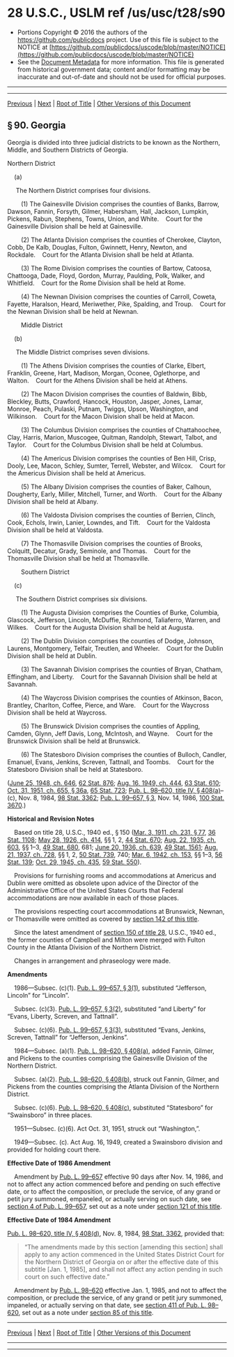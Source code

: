 ---
---

# 28 U.S.C., USLM ref /us/usc/t28/s90

* Portions Copyright © 2016 the authors of the https://github.com/publicdocs project.
  Use of this file is subject to the NOTICE at [https://github.com/publicdocs/uscode/blob/master/NOTICE](https://github.com/publicdocs/uscode/blob/master/NOTICE)
* See the [Document Metadata](././../../../../..//README.md) for more information.
  This file is generated from historical government data; content and/or formatting may be inaccurate and out-of-date and should not be used for official purposes.

----------
----------

[Previous](./../../../../..//us/usc/t28/ptI/ch5/m__us_usc_t28_s89.md) | [Next](./../../../../..//us/usc/t28/ptI/ch5/m__us_usc_t28_s91.md) | [Root of Title](./../../../../../) | [Other Versions of this Document](https://publicdocs.github.io/go/links?ns=uslm&ref=%2Fus%2Fusc%2Ft28%2Fs90)

## § 90. Georgia

Georgia is divided into three judicial districts to be known as the Northern, Middle, and Southern Districts of Georgia.

Northern District

    (a)

     The Northern District comprises four divisions.

        (1) The Gainesville Division comprises the counties of Banks, Barrow, Dawson, Fannin, Forsyth, Gilmer, Habersham, Hall, Jackson, Lumpkin, Pickens, Rabun, Stephens, Towns, Union, and White.    Court for the Gainesville Division shall be held at Gainesville.

        (2) The Atlanta Division comprises the counties of Cherokee, Clayton, Cobb, De Kalb, Douglas, Fulton, Gwinnett, Henry, Newton, and Rockdale.    Court for the Atlanta Division shall be held at Atlanta.

        (3) The Rome Division comprises the counties of Bartow, Catoosa, Chattooga, Dade, Floyd, Gordon, Murray, Paulding, Polk, Walker, and Whitfield.    Court for the Rome Division shall be held at Rome.

        (4) The Newnan Division comprises the counties of Carroll, Coweta, Fayette, Haralson, Heard, Meriwether, Pike, Spalding, and Troup.    Court for the Newnan Division shall be held at Newnan.

        Middle District

    (b)

     The Middle District comprises seven divisions.

        (1) The Athens Division comprises the counties of Clarke, Elbert, Franklin, Greene, Hart, Madison, Morgan, Oconee, Oglethorpe, and Walton.    Court for the Athens Division shall be held at Athens.

        (2) The Macon Division comprises the counties of Baldwin, Bibb, Bleckley, Butts, Crawford, Hancock, Houston, Jasper, Jones, Lamar, Monroe, Peach, Pulaski, Putnam, Twiggs, Upson, Washington, and Wilkinson.    Court for the Macon Division shall be held at Macon.

        (3) The Columbus Division comprises the counties of Chattahoochee, Clay, Harris, Marion, Muscogee, Quitman, Randolph, Stewart, Talbot, and Taylor.    Court for the Columbus Division shall be held at Columbus.

        (4) The Americus Division comprises the counties of Ben Hill, Crisp, Dooly, Lee, Macon, Schley, Sumter, Terrell, Webster, and Wilcox.    Court for the Americus Division shall be held at Americus.

        (5) The Albany Division comprises the counties of Baker, Calhoun, Dougherty, Early, Miller, Mitchell, Turner, and Worth.    Court for the Albany Division shall be held at Albany.

        (6) The Valdosta Division comprises the counties of Berrien, Clinch, Cook, Echols, Irwin, Lanier, Lowndes, and Tift.    Court for the Valdosta Division shall be held at Valdosta.

        (7) The Thomasville Division comprises the counties of Brooks, Colquitt, Decatur, Grady, Seminole, and Thomas.    Court for the Thomasville Division shall be held at Thomasville.

        Southern District

    (c)

     The Southern District comprises six divisions.

        (1) The Augusta Division comprises the Counties of Burke, Columbia, Glascock, Jefferson, Lincoln, McDuffie, Richmond, Taliaferro, Warren, and Wilkes.    Court for the Augusta Division shall be held at Augusta.

        (2) The Dublin Division comprises the counties of Dodge, Johnson, Laurens, Montgomery, Telfair, Treutlen, and Wheeler.    Court for the Dublin Division shall be held at Dublin.

        (3) The Savannah Division comprises the counties of Bryan, Chatham, Effingham, and Liberty.    Court for the Savannah Division shall be held at Savannah.

        (4) The Waycross Division comprises the counties of Atkinson, Bacon, Brantley, Charlton, Coffee, Pierce, and Ware.    Court for the Waycross Division shall be held at Waycross.

        (5) The Brunswick Division comprises the counties of Appling, Camden, Glynn, Jeff Davis, Long, McIntosh, and Wayne.    Court for the Brunswick Division shall be held at Brunswick.

        (6) The Statesboro Division comprises the counties of Bulloch, Candler, Emanuel, Evans, Jenkins, Screven, Tattnall, and Toombs.    Court for the Statesboro Division shall be held at Statesboro.

([June 25, 1948, ch. 646][/us/act/1948-06-25/ch646], [62 Stat. 876][/us/stat/62/876]; [Aug. 16, 1949, ch. 444][/us/act/1949-08-16/ch444], [63 Stat. 610][/us/stat/63/610]; [Oct. 31, 1951, ch. 655, § 36a][/us/act/1951-10-31/ch655/s36a], [65 Stat. 723][/us/stat/65/723]; [Pub. L. 98–620, title IV, § 408(a)][/us/pl/98/620/s408/a]–(c), Nov. 8, 1984, [98 Stat. 3362][/us/stat/98/3362]; [Pub. L. 99–657, § 3][/us/pl/99/657/s3], Nov. 14, 1986, [100 Stat. 3670][/us/stat/100/3670].)

 __Historical and Revision Notes__ 

    Based on title 28, U.S.C., 1940 ed., § 150 ([Mar. 3, 1911, ch. 231, § 77][/us/act/1911-03-03/ch231/s77], [36 Stat. 1108][/us/stat/36/1108]; [May 28, 1926, ch. 414][/us/act/1926-05-28/ch414], §§ 1, 2, [44 Stat. 670][/us/stat/44/670]; [Aug. 22, 1935, ch. 603][/us/act/1935-08-22/ch603], §§ 1–3, [49 Stat. 680][/us/stat/49/680], 681; [June 20, 1936, ch. 639][/us/act/1936-06-20/ch639], [49 Stat. 1561][/us/stat/49/1561]; [Aug. 21, 1937, ch. 728][/us/act/1937-08-21/ch728], §§ 1, 2, [50 Stat. 739][/us/stat/50/739], 740; [Mar. 6, 1942, ch. 153][/us/act/1942-03-06/ch153], §§ 1–3, [56 Stat. 139][/us/stat/56/139]; [Oct. 29, 1945, ch. 435][/us/act/1945-10-29/ch435], [59 Stat. 550][/us/stat/59/550]).

    Provisions for furnishing rooms and accommodations at Americus and Dublin were omitted as obsolete upon advice of the Director of the Administrative Office of the United States Courts that Federal accommodations are now available in each of those places.

    The provisions respecting court accommodations at Brunswick, Newnan, or Thomasville were omitted as covered by [section 142 of this title][/us/usc/t28/s142].

    Since the latest amendment of [section 150 of title 28][/us/usc/t28/s150], U.S.C., 1940 ed., the former counties of Campbell and Milton were merged with Fulton County in the Atlanta Division of the Northern District.

    Changes in arrangement and phraseology were made.

 __Amendments__ 

    1986—Subsec. (c)(1). [Pub. L. 99–657, § 3(1)][/us/pl/99/657/s3/1], substituted “Jefferson, Lincoln” for “Lincoln”.

    Subsec. (c)(3). [Pub. L. 99–657, § 3(2)][/us/pl/99/657/s3/2], substituted “and Liberty” for “Evans, Liberty, Screven, and Tattnall”.

    Subsec. (c)(6). [Pub. L. 99–657, § 3(3)][/us/pl/99/657/s3/3], substituted “Evans, Jenkins, Screven, Tattnall” for “Jefferson, Jenkins”.

    1984—Subsec. (a)(1). [Pub. L. 98–620, § 408(a)][/us/pl/98/620/s408/a], added Fannin, Gilmer, and Pickens to the counties comprising the Gainesville Division of the Northern District.

    Subsec. (a)(2). [Pub. L. 98–620, § 408(b)][/us/pl/98/620/s408/b], struck out Fannin, Gilmer, and Pickens from the counties comprising the Atlanta Division of the Northern District.

    Subsec. (c)(6). [Pub. L. 98–620, § 408(c)][/us/pl/98/620/s408/c], substituted “Statesboro” for “Swainsboro” in three places.

    1951—Subsec. (c)(6). Act Oct. 31, 1951, struck out “Washington,”.

    1949—Subsec. (c). Act Aug. 16, 1949, created a Swainsboro division and provided for holding court there.

 __Effective Date of 1986 Amendment__ 

    Amendment by [Pub. L. 99–657][/us/pl/99/657] effective 90 days after Nov. 14, 1986, and not to affect any action commenced before and pending on such effective date, or to affect the composition, or preclude the service, of any grand or petit jury summoned, empaneled, or actually serving on such date, see [section 4 of Pub. L. 99–657][/us/pl/99/657/s4], set out as a note under [section 121 of this title][/us/usc/t28/s121].

 __Effective Date of 1984 Amendment__ 

[Pub. L. 98–620, title IV, § 408(d)][/us/pl/98/620/s408/d], Nov. 8, 1984, [98 Stat. 3362][/us/stat/98/3362], provided that: 

> “The amendments made by this section \[amending this section\] shall apply to any action commenced in the United States District Court for the Northern District of Georgia on or after the effective date of this subtitle \[Jan. 1, 1985\], and shall not affect any action pending in such court on such effective date.”

    Amendment by [Pub. L. 98–620][/us/pl/98/620] effective Jan. 1, 1985, and not to affect the composition, or preclude the service, of any grand or petit jury summoned, impaneled, or actually serving on that date, see [section 411 of Pub. L. 98–620][/us/pl/98/620/s411], set out as a note under [section 85 of this title][/us/usc/t28/s85].

----------

[Previous](./../../../../..//us/usc/t28/ptI/ch5/m__us_usc_t28_s89.md) | [Next](./../../../../..//us/usc/t28/ptI/ch5/m__us_usc_t28_s91.md) | [Root of Title](./../../../../../) | [Other Versions of this Document](https://publicdocs.github.io/go/links?ns=uslm&ref=%2Fus%2Fusc%2Ft28%2Fs90)

----------
----------

[/us/act/1948-06-25/ch646]: https://publicdocs.github.io/go/links?ns=uslm&ref=%2Fus%2Fact%2F1948-06-25%2Fch646
[/us/stat/62/876]: https://publicdocs.github.io/go/links?ns=uslm&ref=%2Fus%2Fstat%2F62%2F876
[/us/act/1949-08-16/ch444]: https://publicdocs.github.io/go/links?ns=uslm&ref=%2Fus%2Fact%2F1949-08-16%2Fch444
[/us/stat/63/610]: https://publicdocs.github.io/go/links?ns=uslm&ref=%2Fus%2Fstat%2F63%2F610
[/us/act/1951-10-31/ch655/s36a]: https://publicdocs.github.io/go/links?ns=uslm&ref=%2Fus%2Fact%2F1951-10-31%2Fch655%2Fs36a
[/us/stat/65/723]: https://publicdocs.github.io/go/links?ns=uslm&ref=%2Fus%2Fstat%2F65%2F723
[/us/pl/98/620/s408/a]: https://publicdocs.github.io/go/links?ns=uslm&ref=%2Fus%2Fpl%2F98%2F620%2Fs408%2Fa
[/us/stat/98/3362]: https://publicdocs.github.io/go/links?ns=uslm&ref=%2Fus%2Fstat%2F98%2F3362
[/us/pl/99/657/s3]: https://publicdocs.github.io/go/links?ns=uslm&ref=%2Fus%2Fpl%2F99%2F657%2Fs3
[/us/stat/100/3670]: https://publicdocs.github.io/go/links?ns=uslm&ref=%2Fus%2Fstat%2F100%2F3670
[/us/act/1911-03-03/ch231/s77]: https://publicdocs.github.io/go/links?ns=uslm&ref=%2Fus%2Fact%2F1911-03-03%2Fch231%2Fs77
[/us/stat/36/1108]: https://publicdocs.github.io/go/links?ns=uslm&ref=%2Fus%2Fstat%2F36%2F1108
[/us/act/1926-05-28/ch414]: https://publicdocs.github.io/go/links?ns=uslm&ref=%2Fus%2Fact%2F1926-05-28%2Fch414
[/us/stat/44/670]: https://publicdocs.github.io/go/links?ns=uslm&ref=%2Fus%2Fstat%2F44%2F670
[/us/act/1935-08-22/ch603]: https://publicdocs.github.io/go/links?ns=uslm&ref=%2Fus%2Fact%2F1935-08-22%2Fch603
[/us/stat/49/680]: https://publicdocs.github.io/go/links?ns=uslm&ref=%2Fus%2Fstat%2F49%2F680
[/us/act/1936-06-20/ch639]: https://publicdocs.github.io/go/links?ns=uslm&ref=%2Fus%2Fact%2F1936-06-20%2Fch639
[/us/stat/49/1561]: https://publicdocs.github.io/go/links?ns=uslm&ref=%2Fus%2Fstat%2F49%2F1561
[/us/act/1937-08-21/ch728]: https://publicdocs.github.io/go/links?ns=uslm&ref=%2Fus%2Fact%2F1937-08-21%2Fch728
[/us/stat/50/739]: https://publicdocs.github.io/go/links?ns=uslm&ref=%2Fus%2Fstat%2F50%2F739
[/us/act/1942-03-06/ch153]: https://publicdocs.github.io/go/links?ns=uslm&ref=%2Fus%2Fact%2F1942-03-06%2Fch153
[/us/stat/56/139]: https://publicdocs.github.io/go/links?ns=uslm&ref=%2Fus%2Fstat%2F56%2F139
[/us/act/1945-10-29/ch435]: https://publicdocs.github.io/go/links?ns=uslm&ref=%2Fus%2Fact%2F1945-10-29%2Fch435
[/us/stat/59/550]: https://publicdocs.github.io/go/links?ns=uslm&ref=%2Fus%2Fstat%2F59%2F550
[/us/usc/t28/s142]: https://publicdocs.github.io/go/links?ns=uslm&ref=%2Fus%2Fusc%2Ft28%2Fs142
[/us/usc/t28/s150]: https://publicdocs.github.io/go/links?ns=uslm&ref=%2Fus%2Fusc%2Ft28%2Fs150
[/us/pl/99/657/s3/1]: https://publicdocs.github.io/go/links?ns=uslm&ref=%2Fus%2Fpl%2F99%2F657%2Fs3%2F1
[/us/pl/99/657/s3/2]: https://publicdocs.github.io/go/links?ns=uslm&ref=%2Fus%2Fpl%2F99%2F657%2Fs3%2F2
[/us/pl/99/657/s3/3]: https://publicdocs.github.io/go/links?ns=uslm&ref=%2Fus%2Fpl%2F99%2F657%2Fs3%2F3
[/us/pl/98/620/s408/a]: https://publicdocs.github.io/go/links?ns=uslm&ref=%2Fus%2Fpl%2F98%2F620%2Fs408%2Fa
[/us/pl/98/620/s408/b]: https://publicdocs.github.io/go/links?ns=uslm&ref=%2Fus%2Fpl%2F98%2F620%2Fs408%2Fb
[/us/pl/98/620/s408/c]: https://publicdocs.github.io/go/links?ns=uslm&ref=%2Fus%2Fpl%2F98%2F620%2Fs408%2Fc
[/us/pl/99/657]: https://publicdocs.github.io/go/links?ns=uslm&ref=%2Fus%2Fpl%2F99%2F657
[/us/pl/99/657/s4]: https://publicdocs.github.io/go/links?ns=uslm&ref=%2Fus%2Fpl%2F99%2F657%2Fs4
[/us/usc/t28/s121]: https://publicdocs.github.io/go/links?ns=uslm&ref=%2Fus%2Fusc%2Ft28%2Fs121
[/us/pl/98/620/s408/d]: https://publicdocs.github.io/go/links?ns=uslm&ref=%2Fus%2Fpl%2F98%2F620%2Fs408%2Fd
[/us/stat/98/3362]: https://publicdocs.github.io/go/links?ns=uslm&ref=%2Fus%2Fstat%2F98%2F3362
[/us/pl/98/620]: https://publicdocs.github.io/go/links?ns=uslm&ref=%2Fus%2Fpl%2F98%2F620
[/us/pl/98/620/s411]: https://publicdocs.github.io/go/links?ns=uslm&ref=%2Fus%2Fpl%2F98%2F620%2Fs411
[/us/usc/t28/s85]: https://publicdocs.github.io/go/links?ns=uslm&ref=%2Fus%2Fusc%2Ft28%2Fs85


